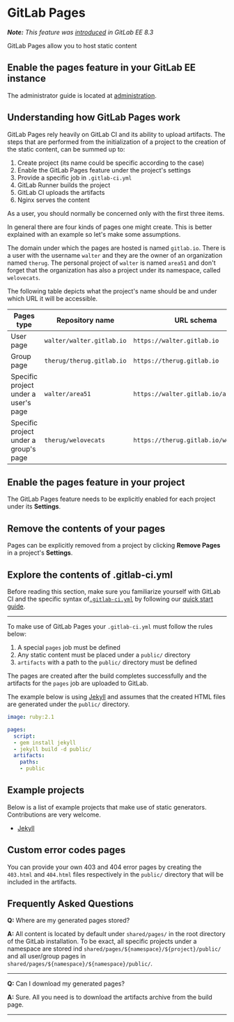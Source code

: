 # GitLab Pages

_**Note:** This feature was [introduced][ee-80] in GitLab EE 8.3_

GitLab Pages allow you to host static content

## Enable the pages feature in your GitLab EE instance

The administrator guide is located at [administration](administration.md).

## Understanding how GitLab Pages work

GitLab Pages rely heavily on GitLab CI and its ability to upload artifacts.
The steps that are performed from the initialization of a project to the
creation of the static content, can be summed up to:

1. Create project (its name could be specific according to the case)
1. Enable the GitLab Pages feature under the project's settings
1. Provide a specific job in `.gitlab-ci.yml`
1. GitLab Runner builds the project
1. GitLab CI uploads the artifacts
1. Nginx serves the content

As a user, you should normally be concerned only with the first three items.

In general there are four kinds of pages one might create. This is better
explained with an example so let's make some assumptions.

The domain under which the pages are hosted is named `gitlab.io`. There is a
user with the username `walter` and they are the owner of an organization named
`therug`. The personal project of `walter` is named `area51` and don't forget
that the organization has also a project under its namespace, called
`welovecats`.

The following table depicts what the project's name should be and under which
URL it will be accessible.

| Pages type | Repository name | URL schema |
| ---------- | --------------- | ---------- |
| User page  | `walter/walter.gitlab.io`  | `https://walter.gitlab.io`  |
| Group page | `therug/therug.gitlab.io`  | `https://therug.gitlab.io`  |
| Specific project under a user's page  | `walter/area51`     | `https://walter.gitlab.io/area51`     |
| Specific project under a group's page | `therug/welovecats` | `https://therug.gitlab.io/welovecats` |

## Enable the pages feature in your project

The GitLab Pages feature needs to be explicitly enabled for each project
under its **Settings**.

## Remove the contents of your pages

Pages can be explicitly removed from a project by clicking **Remove Pages**
in a project's **Settings**.

## Explore the contents of .gitlab-ci.yml

Before reading this section, make sure you familiarize yourself with GitLab CI
and the specific syntax of[`.gitlab-ci.yml`](../ci/yaml/README.md) by
following our [quick start guide](../ci/quick_start/README.md).

---

To make use of GitLab Pages your `.gitlab-ci.yml` must follow the rules below:

1. A special `pages` job must be defined
1. Any static content must be placed under a `public/` directory
1. `artifacts` with a path to the `public/` directory must be defined

The pages are created after the build completes successfully and the artifacts
for the `pages` job are uploaded to GitLab.

The example below is using [Jekyll][] and assumes that the created HTML files
are generated under the `public/` directory.

```yaml
image: ruby:2.1

pages:
  script:
  - gem install jekyll
  - jekyll build -d public/
  artifacts:
    paths:
    - public
```

## Example projects

Below is a list of example projects that make use of static generators.
Contributions are very welcome.

* [Jekyll](https://gitlab.com/gitlab-examples/pages-jekyll)

## Custom error codes pages

You can provide your own 403 and 404 error pages by creating the `403.html` and
`404.html` files respectively in the `public/` directory that will be included
in the artifacts.

## Frequently Asked Questions

**Q:** Where are my generated pages stored?

**A:** All content is located by default under `shared/pages/` in the root
directory of the GitLab installation. To be exact, all specific projects under
a namespace are stored ind `shared/pages/${namespace}/${project}/public/` and
all user/group pages in `shared/pages/${namespace}/${namespace}/public/`.

---

**Q:** Can I download my generated pages?

**A:** Sure. All you need is to download the artifacts archive from the build
    page.

---

[jekyll]: http://jekyllrb.com/
[ee-80]: https://gitlab.com/gitlab-org/gitlab-ee/merge_requests/80
